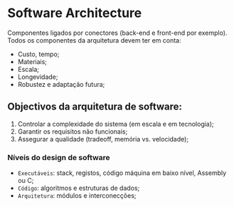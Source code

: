 # Software Architecture

Componentes ligados por conectores (back-end e front-end por exemplo). Todos os componentes da arquitetura devem ter em conta:

- Custo, tempo;
- Materiais;
- Escala;
- Longevidade;
- Robustez e adaptação futura;

## Objectivos da arquitetura de software:

1. Controlar a complexidade do sistema (em escala e em tecnologia);
2. Garantir os requisitos não funcionais;
3. Assegurar a qualidade (tradeoff, memória vs. velocidade);

### Níveis do design de software

- `Executáveis`: stack, registos, código máquina em baixo nível, Assembly ou C;
- `Código`: algoritmos e estruturas de dados;
- `Arquitetura`: módulos e interconecções;

